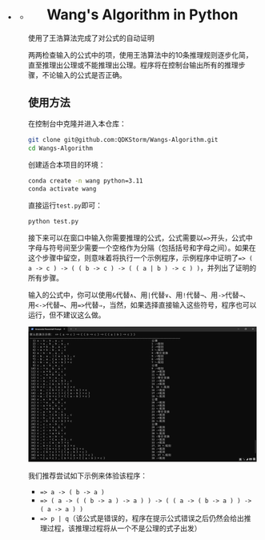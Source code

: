 - - # <center>Wang's Algorithm in Python</center>

    [English]: (README_EN.md)	"English"
    [简体中文]: (README.md)	"简体中文"

    使用了王浩算法完成了对公式的自动证明

    两两检查输入的公式中的项，使用王浩算法中的10条推理规则逐步化简，直至推理出公理或不能推理出公理。程序将在控制台输出所有的推理步骤，不论输入的公式是否正确。

    ## 使用方法

    在控制台中克隆并进入本仓库：

    ```bash
    git clone git@github.com:QDKStorm/Wangs-Algorithm.git
    cd Wangs-Algorithm
    ```

    创建适合本项目的环境：

    ```bash
    conda create -n wang python=3.11
    conda activate wang
    ```

    直接运行`test.py`即可：

    ```bash
    python test.py
    ```

    接下来可以在窗口中输入你需要推理的公式，公式需要以`=>`开头，公式中字母与符号间至少需要一个空格作为分隔（包括括号和字母之间）。如果在这个步骤中留空，则意味着将执行一个示例程序，示例程序中证明了`=> ( a -> c ) -> ( ( b -> c ) -> ( ( a | b ) -> c ) )`，并列出了证明的所有步骤。

    输入的公式中，你可以使用`&`代替`∧`、用`|`代替`∨`、用`!`代替`¬`、用`->`代替`→`、用`<->`代替`↔`、用`=>`代替`⇒`，当然，如果选择直接输入这些符号，程序也可以运行，但不建议这么做。

    ![image-20231122201141147](assets/image-20231122201141147.png)

    我们推荐尝试如下示例来体验该程序：

    - `=> a -> ( b -> a )`
    - `=> ( a -> ( ( b -> a ) -> a ) ) -> ( ( a -> ( b -> a ) ) -> ( a -> a ) )`
    - `=> p | q`（该公式是错误的，程序在提示公式错误之后仍然会给出推理过程，该推理过程将从一个不是公理的式子出发）
